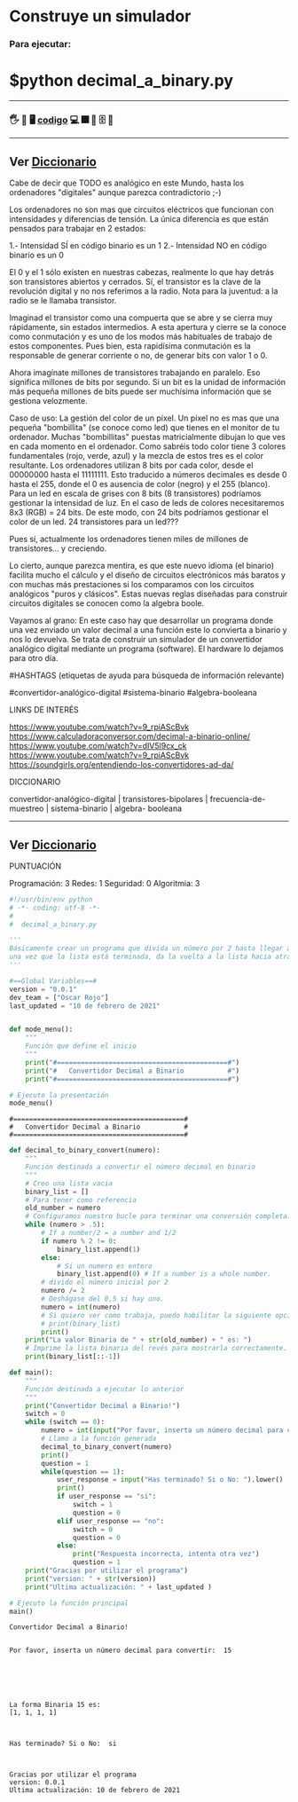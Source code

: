 # Construye un simulador

### Para ejecutar:
# $python decimal_a_binary.py

---
### 🖐️ 👷 🖥️ [codigo](./) 💻 🎆 📁 🗄️ 📂
---
Ver [Diccionario](../diccionario/README.md)
---

Cabe de decir que TODO es analógico en este Mundo, hasta los ordenadores "digitales" aunque parezca contradictorio ;-)

Los ordenadores no son mas que circuitos eléctricos que funcionan con intensidades y diferencias de tensión. La única diferencia es que están pensados para trabajar en 2 estados:

1.- Intensidad SÍ en código binario es un 1 2.- Intensidad NO en código binario es un 0

El 0 y el 1 sólo existen en nuestras cabezas, realmente lo que hay detrás son transistores abiertos y cerrados. Sí, el transistor es la clave de la revolución digital y no nos referimos a la radio.
Nota para la juventud: a la radio se le llamaba transistor.

Imaginad el transistor como una compuerta que se abre y se cierra muy rápidamente, sin estados intermedios. A esta apertura y cierre se la conoce como conmutación y es uno de los modos más habituales de trabajo de estos componentes. Pues bien, esta rapidísima conmutación es la responsable de generar corriente o no, de generar bits con valor 1 o 0.

Ahora imagínate millones de transistores trabajando en paralelo. Eso significa millones de bits por segundo. Si un bit es la unidad de información más pequeña millones de bits puede ser muchísima información que se gestiona velozmente.

Caso de uso: La gestión del color de un píxel. Un píxel no es mas que una pequeña "bombillita" (se conoce como led) que tienes en el monitor de tu ordenador. Muchas "bombillitas" puestas matricialmente dibujan lo que ves en cada momento en el ordenador. Como sabréis todo color tiene 3 colores fundamentales (rojo, verde, azul) y la mezcla de estos tres es el color resultante. Los ordenadores utilizan 8 bits por cada color, desde el 00000000 hasta el 11111111. Esto traducido a números decimales es desde 0 hasta el 255, donde el 0 es ausencia de color (negro) y el 255 (blanco). Para un led en escala de grises con 8 bits (8 transistores) podríamos gestionar la intensidad de luz. En el caso de leds de colores necesitaremos 8x3 (RGB) = 24 bits. De este modo, con 24 bits podríamos gestionar el color de un led. 24 transistores para un led???

Pues sí, actualmente los ordenadores tienen miles de millones de transistores... y creciendo.

Lo cierto, aunque parezca mentira, es que este nuevo idioma (el binario) facilita mucho el cálculo y el diseño de circuitos electrónicos más baratos y con muchas más prestaciones si los comparamos con los circuitos analógicos "puros y clásicos". Estas nuevas reglas diseñadas para construir circuitos digitales se conocen como la algebra boole.

Vayamos al grano:
En este caso hay que desarrollar un programa donde una vez enviado un valor decimal a una función este lo convierta a binario y nos lo devuelva. Se trata de construir un simulador de un convertidor analógico digital mediante un programa (software). El hardware lo dejamos para otro día.

#HASHTAGS (etiquetas de ayuda para búsqueda de información relevante)

#convertidor-analógico-digital #sistema-binario #algebra-booleana

LINKS DE INTERÉS

https://www.youtube.com/watch?v=9_rpiAScBvk https://www.calculadoraconversor.com/decimal-a-binario-online/ https://www.youtube.com/watch?v=dIV5l9cx_ck https://www.youtube.com/watch?v=9_rpiAScBvk https://soundgirls.org/entendiendo-los-convertidores-ad-da/

DICCIONARIO

convertidor-analógico-digital | transistores-bipolares | frecuencia-de-muestreo | sistema-binario | algebra- booleana

---
Ver [Diccionario](../diccionario/README.md)
---

PUNTUACIÓN

Programación: 3
Redes: 1
Seguridad: 0
Algoritmia: 3


```python
#!/usr/bin/env python
# -*- coding: utf-8 -*-
#
#  decimal_a_binary.py

'''
Básicamente crear un programa que divida un número por 2 hasta llegar a 0 y luego agrega a una lista en ese orden,
una vez que la lista está terminada, da la vuelta a la lista hacia atrás para mostrar el número binario correcto.
'''

#==Global Variables==#
version = "0.0.1"
dev_team = ["Oscar Rojo"]
last_updated = "10 de febrero de 2021"


def mode_menu():
	"""
	Función que define el inicio
	"""
	print("#===========================================#")
	print("#   Convertidor Decimal a Binario           #")
	print("#===========================================#")

# Ejecuto la presentación
mode_menu()
```

    #===========================================#
    #   Convertidor Decimal a Binario           #
    #===========================================#



```python
def decimal_to_binary_convert(numero):
	"""
	Función destinada a convertir el número decimal en binario
	"""
	# Creo una lista vacia
	binary_list = []
	# Para tener como referencia
	old_number = numero
	# Configuramos nuestro bucle para terminar una conversión completa.
	while (numero > .5):
		# If a number/2 = a number and 1/2
		if numero % 2 != 0:
			binary_list.append(1)
		else:
			# Si un numero es entero
			binary_list.append(0) # If a number is a whole number.
		# divido el número inicial por 2
		numero /= 2
		# Deshágase del 0,5 si hay uno.
		numero = int(numero)
		# Si quiero ver como trabaja, puedo habilitar la siguiente opciónl
		# print(binary_list)
		print()
	print("La valor Binaria de " + str(old_number) + " es: ")
	# Imprime la lista binaria del revés para mostrarla correctamente.
	print(binary_list[::-1])

def main():
	"""
	Función destinada a ejecutar lo anterior
	"""
	print("Convertidor Decimal a Binario!")
	switch = 0
	while (switch == 0):
		numero = int(input("Por favor, inserta un número decimal para convertir: "))
		# Llamo a la función generada
		decimal_to_binary_convert(numero)
		print()
		question = 1
		while(question == 1):
			user_response = input("Has terminado? Si o No: ").lower()
			print()
			if user_response == "si":
				switch = 1
				question = 0
			elif user_response == "no":
				switch = 0
				question = 0
			else:
				print("Respuesta incorrecta, intenta otra vez")
				question = 1
	print("Gracias por utilizar el programa")
	print("version: " + str(version))
	print("Ultima actualización: " + last_updated )
```


```python
# Ejecuto la función principal
main()
```

    Convertidor Decimal a Binario!


    Por favor, inserta un número decimal para convertir:  15


    
    
    
    
    La forma Binaria 15 es: 
    [1, 1, 1, 1]
    


    Has terminado? Si o No:  si


    
    Gracias por utilizar el programa
    version: 0.0.1
    Ultima actualización: 10 de febrero de 2021

